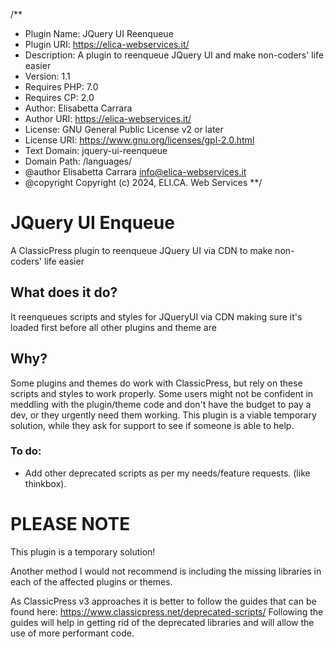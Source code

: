 /**
 * Plugin Name: JQuery UI Reenqueue
 * Plugin URI: https://elica-webservices.it/
 * Description: A plugin to reenqueue JQuery UI and make non-coders' life easier
 * Version: 1.1
 * Requires PHP: 7.0
 * Requires CP: 2.0
 * Author: Elisabetta Carrara
 * Author URI: https://elica-webservices.it/
 * License: GNU General Public License v2 or later
 * License URI: https://www.gnu.org/licenses/gpl-2.0.html
 * Text Domain: jquery-ui-reenqueue
 * Domain Path: /languages/
 * @author Elisabetta Carrara <info@elica-webservices.it>
 * @copyright Copyright (c) 2024, ELI.CA. Web Services
**/

# JQuery UI Enqueue

A ClassicPress plugin to reenqueue JQuery UI via CDN to make non-coders' life easier

## What does it do?

It reenqueues scripts and styles for JQueryUI via CDN making sure it's loaded first before all other plugins and theme are

## Why?

Some plugins and themes do work with ClassicPress, but rely on these scripts and styles to work properly.
Some users might not be confident in meddling with the plugin/theme code and don't have the budget to pay a dev,
or they urgently need them working.
This plugin is a viable temporary solution, while they ask for support to see if someone is able to help.

### To do:

- Add other deprecated scripts as per my needs/feature requests. (like thinkbox).

# PLEASE NOTE

This plugin is a temporary solution!

Another method I would not recommend is including the missing libraries in each of the affected plugins or themes.

As ClassicPress v3 approaches it is better to follow the guides that can be found here: https://www.classicpress.net/deprecated-scripts/
Following the guides will help in getting rid of the deprecated libraries and will allow the use of more performant code.
